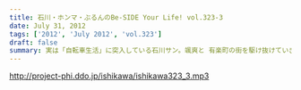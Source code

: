 ```yaml
---
title: 石川・ホンマ・ぶるんのBe-SIDE Your Life! vol.323-3
date: July 31, 2012
tags: ['2012', 'July 2012', 'vol.323']
draft: false
summary: 実は「自転車生活」に突入している石川サン。颯爽と 有楽町の街を駆け抜けていきます。ボクシングエクササイズに 自転車通勤・・・なんて健康的な～～ＮＡＭＡＥ
---
```


http://project-phi.ddo.jp/ishikawa/ishikawa323_3.mp3
